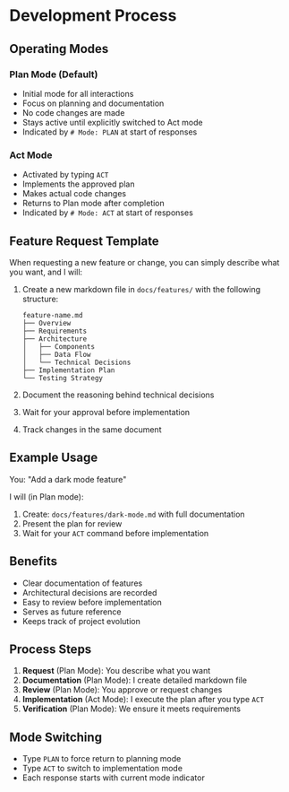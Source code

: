 # Development Process

## Operating Modes

### Plan Mode (Default)
- Initial mode for all interactions
- Focus on planning and documentation
- No code changes are made
- Stays active until explicitly switched to Act mode
- Indicated by `# Mode: PLAN` at start of responses

### Act Mode
- Activated by typing `ACT`
- Implements the approved plan
- Makes actual code changes
- Returns to Plan mode after completion
- Indicated by `# Mode: ACT` at start of responses

## Feature Request Template

When requesting a new feature or change, you can simply describe what you want, and I will:

1. Create a new markdown file in `docs/features/` with the following structure:
   ```
   feature-name.md
   ├── Overview
   ├── Requirements
   ├── Architecture
   │   ├── Components
   │   ├── Data Flow
   │   └── Technical Decisions
   ├── Implementation Plan
   └── Testing Strategy
   ```

2. Document the reasoning behind technical decisions
3. Wait for your approval before implementation
4. Track changes in the same document

## Example Usage

You: "Add a dark mode feature"

I will (in Plan mode):
1. Create: `docs/features/dark-mode.md` with full documentation
2. Present the plan for review
3. Wait for your `ACT` command before implementation

## Benefits

- Clear documentation of features
- Architectural decisions are recorded
- Easy to review before implementation
- Serves as future reference
- Keeps track of project evolution

## Process Steps

1. **Request** (Plan Mode): You describe what you want
2. **Documentation** (Plan Mode): I create detailed markdown file
3. **Review** (Plan Mode): You approve or request changes
4. **Implementation** (Act Mode): I execute the plan after you type `ACT`
5. **Verification** (Plan Mode): We ensure it meets requirements

## Mode Switching
- Type `PLAN` to force return to planning mode
- Type `ACT` to switch to implementation mode
- Each response starts with current mode indicator 